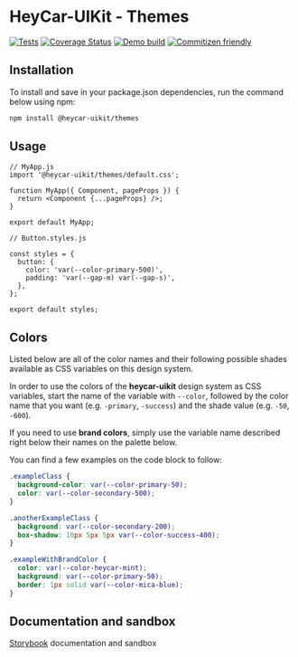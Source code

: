 # HeyCar-UIKit - Themes

[![Tests](https://github.com/hey-car/heycar-uikit/actions/workflows/build.yml/badge.svg)](https://github.com/hey-car/heycar-uikit/actions/workflows/build.yml)
[![Coverage Status](https://coveralls.io/repos/github/hey-car/heycar-uikit/badge.svg)](https://coveralls.io/github/hey-car/heycar-uikit)
[![Demo build](https://github.com/hey-car/heycar-uikit/actions/workflows/main.yml/badge.svg)](https://github.com/hey-car/heycar-uikit/actions/workflows/main.yml)
[![Commitizen friendly](https://img.shields.io/badge/commitizen-friendly-brightgreen.svg)](http://commitizen.github.io/cz-cli/)

## Installation

To install and save in your package.json dependencies, run the command below using npm:

```bash
npm install @heycar-uikit/themes
```

## Usage

```tsx
// MyApp.js
import '@heycar-uikit/themes/default.css';

function MyApp({ Component, pageProps }) {
  return <Component {...pageProps} />;
}

export default MyApp;
```

```tsx
// Button.styles.js

const styles = {
  button: {
    color: 'var(--color-primary-500)',
    padding: 'var(--gap-m) var(--gap-s)',
  },
};

export default styles;
```

## Colors

Listed below are all of the color names and their following possible shades
available as CSS variables on this design system.

In order to use the colors of the **heycar-uikit** design system as
CSS variables, start the name of the variable with `--color`, followed by
the color name that you want (e.g. `-primary`, `-success`) and the shade
value (e.g. `-50`, `-600`).

If you need to use **brand colors**, simply use the variable name described right below their names on the palette below.

You can find a few examples on the code block to follow:

```css
.exampleClass {
  background-color: var(--color-primary-50);
  color: var(--color-secondary-500);
}

.anotherExampleClass {
  background: var(--color-secondary-200);
  box-shadow: 10px 5px 5px var(--color-success-400);
}

.exampleWithBrandColor {
  color: var(--color-heycar-mint);
  background: var(--color-primary-50);
  border: 1px solid var(--color-mica-blue);
}
```

## Documentation and sandbox

[Storybook](https://hey-car.github.io/heycar-uikit/main/?path=/docs/guidelines-theme--colors) documentation and sandbox
